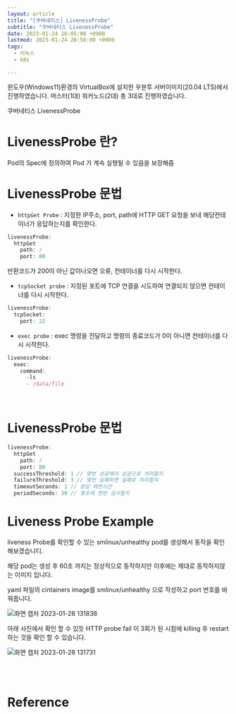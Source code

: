 ```yaml
---
layout: article
title: "[쿠버네티스] LivenessProbe"
subtitle: "쿠버네티스 LivenessProbe"
date: 2023-01-24 16:05:00 +0900
lastmod: 2023-01-24 20:50:00 +0900
tags: 
  - 리눅스
  - k8s

---
```


<!--more-->  
윈도우(Windows11)환경의 VirtualBox에 설치한 우분투 서버이미지(20.04 LTS)에서 진행하였습니다. 마스터(1대) 워커노드(2대) 총 3대로 진행하였습니다.<br/>


쿠버네티스 LivenessProbe<br/>

# LivenessProbe 란?

Pod의 Spec에 정의하여 Pod 가 계속 실행될 수 있음을 보장해줌<br/>

# LivenessProbe 문법

- `httpGet Probe` : 지정한 IP주소, port, path에 HTTP GET 요청을 보내 해당컨테이너가 응답하는지를 확인한다.<br/>

```javascript
livenessProbe:
  httpGet
    path: /
    port: 80
```

반환코드가 200이 아닌 값이나오면 오류, 컨테이너를 다시 시작한다.<br/>

- `tcpSocket probe` : 지정된 포트에 TCP 연결을 시도하여 연결되지 않으면 컨테이너를 다시 시작한다.<br/>

```javascript
livenessProbe:
  tcpSocket:
    port: 22
```

- `exec probe` : exec 명령을 전달하고 명령의 종료코드가 0이 아니면 컨테이너를 다시 시작한다.<br/>
```javascript
livenessProbe:
  exec:
    command:
      -ls
      - /data/file
```
<br/>

# LivenessProbe 문법


```javascript
livenessProbe:
  httpGet
    path: /
    port: 80
  successThreshold: 1 // 몇번 성공해야 성공으로 처리할지
  failureThreshold: 3 // 몇번 실패하면 실패로 처리할지
  timeoutSeconds: 1 // 응답 제한시간
  periodSeconds: 30 // 몇초에 한번 검사할지
```



# Liveness Probe Example

liveness Probe를 확인할 수 있는 smlinux/unhealthy pod를 생성해서 동작을 확인해보겠습니디.<br/>

해당 pod는 생성 후 60초 까지는 정상적으로 동작하지만 이후에는 제대로 동작하지않는 이미지 입니다.<br/>

yaml 파일의 cintainers image를 smlinux/unhealthy 으로 작성하고 port 번호를 바꿔줍니다.<br/>

![화면 캡처 2023-01-28 131838](https://user-images.githubusercontent.com/99805929/215241740-bcf9b7fa-1986-45d4-a760-53d97b09de9d.png)

아래 사진에서 확인 할 수 있듯 HTTP probe fail 이 3회가 된 시점에 killing 후 restart 하는 것을 확인 할 수 있습니다.<br/>

![화면 캡처 2023-01-28 131731](https://user-images.githubusercontent.com/99805929/215241798-8e3fe6e9-17da-4cf8-80d2-07ed451fd10d.png)







<br/>
<br/>

# Reference

